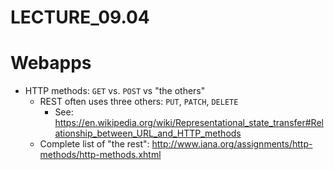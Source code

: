 # LECTURE_09.04

# Webapps

* HTTP methods: `GET` vs. `POST` vs "the others"
   * REST often uses three others: 	`PUT`,	`PATCH`,	`DELETE`
       * See: <https://en.wikipedia.org/wiki/Representational_state_transfer#Relationship_between_URL_and_HTTP_methods>
   * Complete list of "the rest": <http://www.iana.org/assignments/http-methods/http-methods.xhtml>
